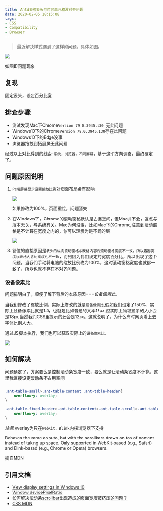 ```yaml
---
title: Antd表格表头与内容单元格没对齐问题
date: 2020-02-05 18:15:08
tags:
- CSS
- Compatibility
- Browser
---
```

> 最近解决样式遇到了这样的问题，具体如图。

![](https://i.imgur.com/rB3RoI1.png)

如图即问题现象

## 复现
固定表头，设定百分比宽

## 排查步骤

- 测试发现Mac下Chrome`Version 79.0.3945.130 `无此问题
- Windows10下的Chrome`Version 79.0.3945.130`存在此问题
- Windows10下的Edge没事
- 浏览器拖拽到拓展屏无此问题

经过以上对比得到的线索-`系统，浏览器，不同屏幕`，基于这个方向调查，最终确定了。

## 问题原因说明

1. `PC端屏幕显示设置缩放比例`对页面布局会有影响

	![](https://i.imgur.com/46VkpbC.png)

	如果修改为100%，页面重绘，问题消失

2. 在Windows下，Chrome的滚动窗格默认是占据空间，但Mac并不会，这点与版本无关，与系统有关。Mac为何没事，比如Mac下的Chrome,注意到滚动窗格是不计算在宽度之内的，你可以理解为是不同的层

	![](https://i.imgur.com/sNtAceB.png)

3. 错位的直接原因是`表头的纵向滚动窗格与表格内容的滚动窗格宽度不一致，所以容器宽度与表格内容的宽度也不一致`，而列因为我们设定的宽度百分比，所以出现了这个问题。当我们手动将电脑的缩放比例改为100%，这时滚动窗格宽度也就都一致了，所以也就不存在不对齐问题。

### 设备像素比

问题搞明白了，顺便了解下背后的本质原因===_设备像素比_。

当我们修改了缩放比例，实际上修改的就是`设备像素比`,假如我们设定了150%，实际上设备像素比就是1.5，也就是比如普通的文本12px,但实际上物理显示的大小会是18px,当然我们CSS里提示的还会是12px。这就说明了，为什么有时网页看上去字体比别人大。

通过JS脚本执行，我们也可以获取实际上的`设备像素比`.

![](https://i.imgur.com/qUM7eQy.png)

## 如何解决
问题确定了，方案要么是控制滚动条宽度一致，要么就是让滚动条宽度不计算。这里我直接设定滚动条不占用空间

```css

.ant-table-small>.ant-table-content .ant-table-header{
    overflow-y: overlay;
}

.ant-table-fixed-header>.ant-table-content>.ant-table-scroll>.ant-table-body{
    overflow-y: overlay;
}
```

_注意_ overlay为只在`WebKit，Blink`内核浏览器下支持
>
Behaves the same as auto, but with the scrollbars drawn on top of content instead of taking up space. Only supported in WebKit-based (e.g., Safari) and Blink-based (e.g., Chrome or Opera) browsers.

摘自MDN

## 引用文档

- [View display settings in Windows 10](https://support.microsoft.com/en-us/help/4027860/windows-10-view-display-settings)
- [Window.devicePixelRatio](https://developer.mozilla.org/zh-CN/docs/Web/API/Window/devicePixelRatio)
- [如何解决滚动条scrollbar出现造成的页面宽度被挤压的问题？](https://segmentfault.com/a/1190000017044563)
- [CSS MDN](https://developer.mozilla.org/en-US/docs/Web/CSS/overflow)



